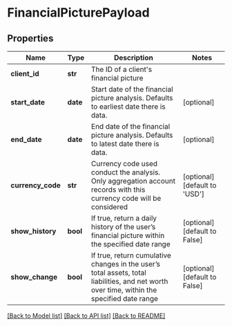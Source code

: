 # FinancialPicturePayload

## Properties
Name | Type | Description | Notes
------------ | ------------- | ------------- | -------------
**client_id** | **str** | The ID of a client&#39;s financial picture | 
**start_date** | **date** | Start date of the financial picture analysis. Defaults to earliest date there is data. | [optional] 
**end_date** | **date** | End date of the financial picture analysis. Defaults to latest date there is data. | [optional] 
**currency_code** | **str** | Currency code used conduct the analysis. Only aggregation account records with this currency code will be considered | [optional] [default to 'USD']
**show_history** | **bool** | If true, return a daily history of the user’s financial picture within the specified date range | [optional] [default to False]
**show_change** | **bool** | If true, return cumulative changes in the user’s total assets, total liabilities, and net worth over time, within the specified date range | [optional] [default to False]

[[Back to Model list]](../README.md#documentation-for-models) [[Back to API list]](../README.md#documentation-for-api-endpoints) [[Back to README]](../README.md)


